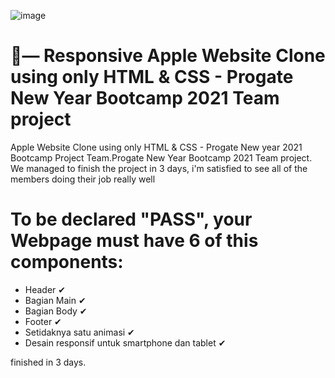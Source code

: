 ![image](https://github.com/Harsh5703/InteleccessFrontEndAssignment/assets/110472134/6c70a37f-e1fe-4fda-aaa0-ebadfc432f8a)
# 🍎— Responsive Apple Website Clone using only HTML & CSS - Progate New Year Bootcamp 2021 Team project
Apple Website Clone using only HTML & CSS - Progate New year 2021 Bootcamp Project Team.Progate New Year Bootcamp 2021 Team project. We managed to finish the project in 3 days, i'm satisfied to see all of the members doing their job really well

# To be declared "PASS", your Webpage must have 6 of this components:

- Header ✔
- Bagian Main ✔
- Bagian Body ✔
- Footer ✔
- Setidaknya satu animasi ✔
- Desain responsif untuk smartphone dan tablet ✔

finished in 3 days.
